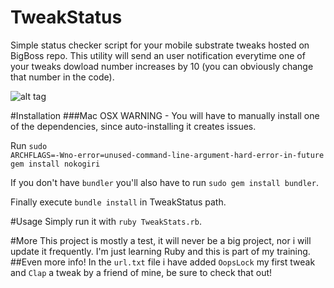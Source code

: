 # TweakStatus
Simple status checker script for your mobile substrate tweaks hosted on BigBoss repo.
This utility will send an user notification everytime one of your tweaks dowload number increases by 10 (you can obviously change that number in the code).

![alt tag](https://raw.github.com/H3xept/TweakStatus/master/img/notification.png)

#Installation
###Mac OSX
WARNING - You will have to manually install one of the dependencies, since auto-installing it creates issues.

Run <code>sudo ARCHFLAGS=-Wno-error=unused-command-line-argument-hard-error-in-future gem install nokogiri </code>

If you don't have `bundler` you'll also have to run `sudo gem install bundler`.

Finally execute `bundle install` in TweakStatus path.

#Usage 
Simply run it with `ruby TweakStats.rb`.

#More
This project is mostly a test, it will never be a big project, nor i will update it frequently.
I'm just learning Ruby and this is part of my training.
##Even more info!
In the `url.txt` file i have added `OopsLock` my first tweak and `Clap` a tweak by a friend of mine, be sure to check that out!
